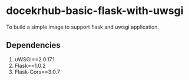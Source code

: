 # docekrhub-basic-flask-with-uwsgi
To build a simple image to support flask and uwsgi application.

## Dependencies
1. uWSGI==2.0.17.1
2. Flask==1.0.2
3. Flask-Cors==3.0.7